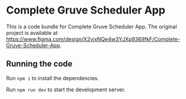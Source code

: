 
  # Complete Gruve Scheduler App

  This is a code bundle for Complete Gruve Scheduler App. The original project is available at https://www.figma.com/design/X2vjxNQe4w3YJXp9369fkF/Complete-Gruve-Scheduler-App.

  ## Running the code

  Run `npm i` to install the dependencies.

  Run `npm run dev` to start the development server.
  